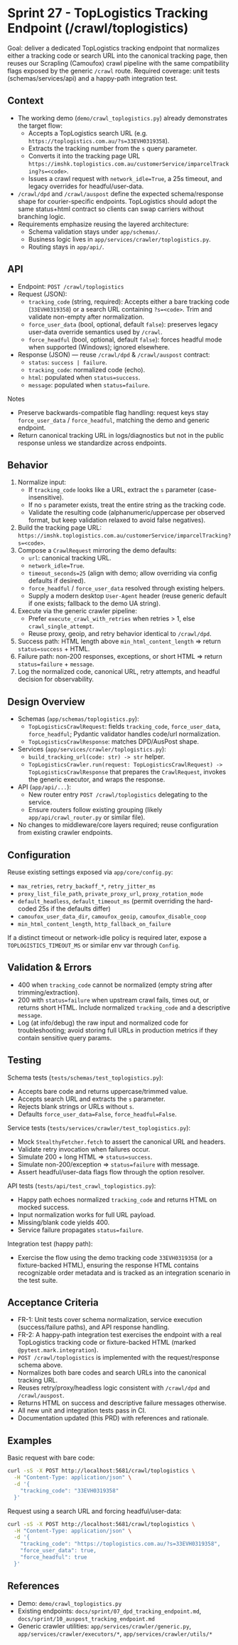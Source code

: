 # Sprint 27 - TopLogistics Tracking Endpoint (/crawl/toplogistics)

Goal: deliver a dedicated TopLogistics tracking endpoint that normalizes either a tracking code or search URL into the canonical tracking page, then reuses our Scrapling (Camoufox) crawl pipeline with the same compatibility flags exposed by the generic `/crawl` route. Required coverage: unit tests (schemas/services/api) and a happy-path integration test.

## Context

- The working demo (`demo/crawl_toplogistics.py`) already demonstrates the target flow:
  - Accepts a TopLogistics search URL (e.g. `https://toplogistics.com.au/?s=33EVH0319358`).
  - Extracts the tracking number from the `s` query parameter.
  - Converts it into the tracking page URL `https://imshk.toplogistics.com.au/customerService/imparcelTracking?s=<code>`.
  - Issues a crawl request with `network_idle=True`, a 25s timeout, and legacy overrides for headful/user-data.
- `/crawl/dpd` and `/crawl/auspost` define the expected schema/response shape for courier-specific endpoints. TopLogistics should adopt the same status+html contract so clients can swap carriers without branching logic.
- Requirements emphasize reusing the layered architecture:
  - Schema validation stays under `app/schemas/`.
  - Business logic lives in `app/services/crawler/toplogistics.py`.
  - Routing stays in `app/api/`.

## API

- Endpoint: `POST /crawl/toplogistics`
- Request (JSON):
  - `tracking_code` (string, required): Accepts either a bare tracking code (`33EVH0319358`) or a search URL containing `?s=<code>`. Trim and validate non-empty after normalization.
  - `force_user_data` (bool, optional, default `false`): preserves legacy user-data override semantics used by `/crawl`.
  - `force_headful` (bool, optional, default `false`): forces headful mode when supported (Windows); ignored elsewhere.
- Response (JSON) — reuse `/crawl/dpd` & `/crawl/auspost` contract:
  - `status`: `success | failure`.
  - `tracking_code`: normalized code (echo).
  - `html`: populated when `status=success`.
  - `message`: populated when `status=failure`.

Notes

- Preserve backwards-compatible flag handling: request keys stay `force_user_data` / `force_headful`, matching the demo and generic endpoint.
- Return canonical tracking URL in logs/diagnostics but not in the public response unless we standardize across endpoints.

## Behavior

1. Normalize input:
   - If `tracking_code` looks like a URL, extract the `s` parameter (case-insensitive).
   - If no `s` parameter exists, treat the entire string as the tracking code.
   - Validate the resulting code (alphanumeric/uppercase per observed format, but keep validation relaxed to avoid false negatives).
2. Build the tracking page URL: `https://imshk.toplogistics.com.au/customerService/imparcelTracking?s=<code>`.
3. Compose a `CrawlRequest` mirroring the demo defaults:
   - `url`: canonical tracking URL.
   - `network_idle=True`.
   - `timeout_seconds=25` (align with demo; allow overriding via config defaults if desired).
   - `force_headful` / `force_user_data` resolved through existing helpers.
   - Supply a modern desktop `User-Agent` header (reuse generic default if one exists; fallback to the demo UA string).
4. Execute via the generic crawler pipeline:
   - Prefer `execute_crawl_with_retries` when retries > 1, else `crawl_single_attempt`.
   - Reuse proxy, geoip, and retry behavior identical to `/crawl/dpd`.
5. Success path: HTML length above `min_html_content_length` ⇒ return `status=success` + HTML.
6. Failure path: non-200 responses, exceptions, or short HTML ⇒ return `status=failure` + `message`.
7. Log the normalized code, canonical URL, retry attempts, and headful decision for observability.

## Design Overview

- Schemas (`app/schemas/toplogistics.py`):
  - `TopLogisticsCrawlRequest`: fields `tracking_code`, `force_user_data`, `force_headful`; Pydantic validator handles code/url normalization.
  - `TopLogisticsCrawlResponse`: matches DPD/AusPost shape.
- Services (`app/services/crawler/toplogistics.py`):
  - `build_tracking_url(code: str) -> str` helper.
  - `TopLogisticsCrawler.run(request: TopLogisticsCrawlRequest) -> TopLogisticsCrawlResponse` that prepares the `CrawlRequest`, invokes the generic executor, and wraps the response.
- API (`app/api/...`):
  - New router entry `POST /crawl/toplogistics` delegating to the service.
  - Ensure routers follow existing grouping (likely `app/api/crawl_router.py` or similar file).
- No changes to middleware/core layers required; reuse configuration from existing crawler endpoints.

## Configuration

Reuse existing settings exposed via `app/core/config.py`:
- `max_retries`, `retry_backoff_*`, `retry_jitter_ms`
- `proxy_list_file_path`, `private_proxy_url`, `proxy_rotation_mode`
- `default_headless`, `default_timeout_ms` (permit overriding the hard-coded 25s if the defaults differ)
- `camoufox_user_data_dir`, `camoufox_geoip`, `camoufox_disable_coop`
- `min_html_content_length`, `http_fallback_on_failure`

If a distinct timeout or network-idle policy is required later, expose a `TOPLOGISTICS_TIMEOUT_MS` or similar env var through `Config`.

## Validation & Errors

- 400 when `tracking_code` cannot be normalized (empty string after trimming/extraction).
- 200 with `status=failure` when upstream crawl fails, times out, or returns short HTML. Include normalized `tracking_code` and a descriptive `message`.
- Log (at info/debug) the raw input and normalized code for troubleshooting; avoid storing full URLs in production metrics if they contain sensitive query params.

## Testing

Schema tests (`tests/schemas/test_toplogistics.py`):
- Accepts bare code and returns uppercase/trimmed value.
- Accepts search URL and extracts the `s` parameter.
- Rejects blank strings or URLs without `s`.
- Defaults `force_user_data=False`, `force_headful=False`.

Service tests (`tests/services/crawler/test_toplogistics.py`):
- Mock `StealthyFetcher.fetch` to assert the canonical URL and headers.
- Validate retry invocation when failures occur.
- Simulate 200 + long HTML ⇒ `status=success`.
- Simulate non-200/exception ⇒ `status=failure` with message.
- Assert headful/user-data flags flow through the option resolver.

API tests (`tests/api/test_crawl_toplogistics.py`):
- Happy path echoes normalized `tracking_code` and returns HTML on mocked success.
- Input normalization works for full URL payload.
- Missing/blank code yields 400.
- Service failure propagates `status=failure`.

Integration test (happy path):
- Exercise the flow using the demo tracking code `33EVH0319358` (or a fixture-backed HTML), ensuring the response HTML contains recognizable order metadata and is tracked as an integration scenario in the test suite.

## Acceptance Criteria

- FR-1: Unit tests cover schema normalization, service execution (success/failure paths), and API response handling.
- FR-2: A happy-path integration test exercises the endpoint with a real TopLogistics tracking code or fixture-backed HTML (marked `@pytest.mark.integration`).
- `POST /crawl/toplogistics` is implemented with the request/response schema above.
- Normalizes both bare codes and search URLs into the canonical tracking URL.
- Reuses retry/proxy/headless logic consistent with `/crawl/dpd` and `/crawl/auspost`.
- Returns HTML on success and descriptive failure messages otherwise.
- All new unit and integration tests pass in CI.
- Documentation updated (this PRD) with references and rationale.

## Examples

Basic request with bare code:

```bash
curl -sS -X POST http://localhost:5681/crawl/toplogistics \
  -H "Content-Type: application/json" \
  -d '{
    "tracking_code": "33EVH0319358"
  }'
```

Request using a search URL and forcing headful/user-data:

```bash
curl -sS -X POST http://localhost:5681/crawl/toplogistics \
  -H "Content-Type: application/json" \
  -d '{
    "tracking_code": "https://toplogistics.com.au/?s=33EVH0319358",
    "force_user_data": true,
    "force_headful": true
  }'
```

## References

- Demo: `demo/crawl_toplogistics.py`
- Existing endpoints: `docs/sprint/07_dpd_tracking_endpoint.md`, `docs/sprint/10_auspost_tracking_endpoint.md`
- Generic crawler utilities: `app/services/crawler/generic.py`, `app/services/crawler/executors/*`, `app/services/crawler/utils/*`
